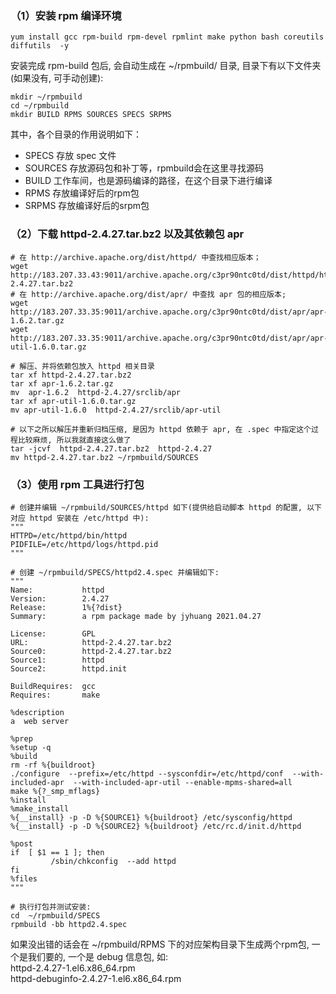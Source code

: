 ### （1）安装 rpm 编译环境
```shell
yum install gcc rpm-build rpm-devel rpmlint make python bash coreutils diffutils  -y
```

安装完成 rpm-build 包后, 会自动生成在 ~/rpmbuild/ 目录, 目录下有以下文件夹(如果没有, 可手动创建):
```shell
mkdir ~/rpmbuild
cd ~/rpmbuild
mkdir BUILD RPMS SOURCES SPECS SRPMS
```

其中，各个目录的作用说明如下：
- SPECS 存放 spec 文件
- SOURCES   存放源码包和补丁等，rpmbuild会在这里寻找源码
- BUILD     工作车间，也是源码编译的路径，在这个目录下进行编译
- RPMS      存放编译好后的rpm包
- SRPMS     存放编译好后的srpm包

### （2）下载 httpd-2.4.27.tar.bz2 以及其依赖包 apr
```shell
# 在 http://archive.apache.org/dist/httpd/ 中查找相应版本；
wget http://183.207.33.43:9011/archive.apache.org/c3pr90ntc0td/dist/httpd/httpd-2.4.27.tar.bz2
# 在 http://archive.apache.org/dist/apr/ 中查找 apr 包的相应版本;
wget http://183.207.33.35:9011/archive.apache.org/c3pr90ntc0td/dist/apr/apr-1.6.2.tar.gz
wget http://183.207.33.35:9011/archive.apache.org/c3pr90ntc0td/dist/apr/apr-util-1.6.0.tar.gz

# 解压、并将依赖包放入 httpd 相关目录
tar xf httpd-2.4.27.tar.bz2
tar xf apr-1.6.2.tar.gz
mv  apr-1.6.2  httpd-2.4.27/srclib/apr
tar xf apr-util-1.6.0.tar.gz
mv apr-util-1.6.0  httpd-2.4.27/srclib/apr-util

# 以下之所以解压并重新归档压缩, 是因为 httpd 依赖于 apr, 在 .spec 中指定这个过程比较麻烦, 所以我就直接这么做了
tar -jcvf  httpd-2.4.27.tar.bz2  httpd-2.4.27
mv httpd-2.4.27.tar.bz2 ~/rpmbuild/SOURCES
```

### （3）使用 rpm 工具进行打包
```shell
# 创建并编辑 ~/rpmbuild/SOURCES/httpd 如下(提供给启动脚本 httpd 的配置, 以下对应 httpd 安装在 /etc/httpd 中):
"""
HTTPD=/etc/httpd/bin/httpd
PIDFILE=/etc/httpd/logs/httpd.pid
"""

# 创建 ~/rpmbuild/SPECS/httpd2.4.spec 并编辑如下:
"""
Name:           httpd
Version:        2.4.27
Release:        1%{?dist}
Summary:        a rpm package made by jyhuang 2021.04.27

License:        GPL
URL:            httpd-2.4.27.tar.bz2
Source0:        httpd-2.4.27.tar.bz2
Source1:        httpd
Source2:        httpd.init

BuildRequires:  gcc
Requires:       make

%description
a  web server

%prep
%setup -q
%build
rm -rf %{buildroot}
./configure  --prefix=/etc/httpd --sysconfdir=/etc/httpd/conf  --with-included-apr  --with-included-apr-util --enable-mpms-shared=all
make %{?_smp_mflags}
%install
%make_install
%{__install} -p -D %{SOURCE1} %{buildroot} /etc/sysconfig/httpd
%{__install} -p -D %{SOURCE2} %{buildroot} /etc/rc.d/init.d/httpd

%post
if  [ $1 == 1 ]; then
         /sbin/chkconfig  --add httpd
fi
%files
"""

# 执行打包并测试安装:
cd  ~/rpmbuild/SPECS
rpmbuild -bb httpd2.4.spec
```
如果没出错的话会在 ~/rpmbuild/RPMS 下的对应架构目录下生成两个rpm包, 一个是我们要的, 一个是 debug 信息包, 如:  
httpd-2.4.27-1.el6.x86_64.rpm  
httpd-debuginfo-2.4.27-1.el6.x86_64.rpm  

